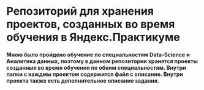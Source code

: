 # Репозиторий для хранения проектов, созданных во время обучения в Яндекс.Практикуме
#### Мною было пройдено обучение по специальностям Data-Science и Аналитика данных, поэтому в данном репозитории хранятся проекты созданные во время обучения по обеим специальностям. Внутри папки с каждмы проектом содержится файл с описание. Внутри проекта также есть дополнительное описание задания.
